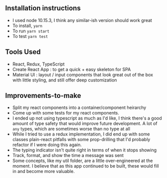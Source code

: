 ## Installation instructions
- I used node 10.15.3, I think any similar-ish version should work great
- To install, `yarn`
- To run `yarn start`
- To test `yarn test`
 
## Tools Used
- React, Redux, TypeScript
- Create React App : to get a quick + easy skeleton for SPA
- Material UI : layout / input components that look great out of the box with little styling, and still offer deep customization

## Improvements-to-make
- Split my react components into a container/component heirarchy
- Come up with some tests for my react components.
- I ended up not using typescript as much as I'd like, I think there's a good amount of type safety that would improve future development. A lot of `any` types, which are sometimes worse than no type at all
- While I tried to use a redux implementation, I did end up with some classes plain-react pitfalls with some prop-drilling that I'd probably refactor if I were doing this again.
- The typing indicator isn't quite right in terms of when it stops showing
- Track, format, and show the time a message was sent
- Some concepts, like my util folder, are a little over-engineered at the moment. I believe that as this app continued to be built, these would fill in and become more valuable.